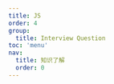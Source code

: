 ```yaml
---
title: JS
order: 4
group:
  title: Interview Question
toc: 'menu'
nav:
  title: 知识了解
  order: 0
---
```



